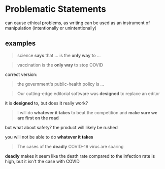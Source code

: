 # Problematic Statements

can cause ethical problems, as writing can be used as an instrument of manipulation (intentionally or unintentionally)

## examples

> science **says** that ... is the **only way** to ...
> 

> vaccination is the **only way** to stop COVID
> 

correct version:

> the government's public-health policy is ...
> 

> Our cutting-edge editorial software was **designed** to replace an editor
> 

it is **designed** to, but does it really work?

> I will do **whatever it takes** to beat the competition and **make sure we are first on the road**
> 

but what about safety? the product will likely be rushed

you will not be able to do **whatever it takes**

> The cases of the **deadly** COVID-19 virus are soaring
> 

**deadly** makes it seem like the death rate compared to the infection rate is high, but it isn't the case with COVID